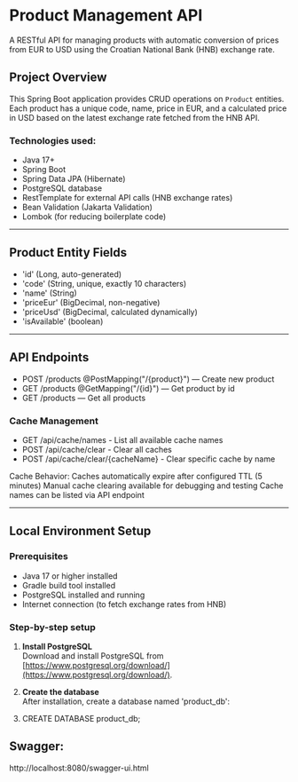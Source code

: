 # Product Management API

A RESTful API for managing products with automatic conversion of prices from EUR to USD using the Croatian National Bank (HNB) exchange rate.

## Project Overview

This Spring Boot application provides CRUD operations on `Product` entities. Each product has a unique code, name, price in EUR, and a calculated price in USD based on the latest exchange rate fetched from the HNB API.

### Technologies used:
- Java 17+
- Spring Boot
- Spring Data JPA (Hibernate)
- PostgreSQL database
- RestTemplate for external API calls (HNB exchange rates)
- Bean Validation (Jakarta Validation)
- Lombok (for reducing boilerplate code)

---

## Product Entity Fields

- 'id' (Long, auto-generated)
- 'code' (String, unique, exactly 10 characters)
- 'name' (String)
- 'priceEur' (BigDecimal, non-negative)
- 'priceUsd' (BigDecimal, calculated dynamically)
- 'isAvailable' (boolean)

---

## API Endpoints
- POST /products @PostMapping("/{product}") — Create new product
- GET /products @GetMapping("/{id}") — Get product by id
- GET /products — Get all products

### Cache Management
- GET /api/cache/names - List all available cache names
- POST /api/cache/clear - Clear all caches
- POST /api/cache/clear/{cacheName} - Clear specific cache by name

Cache Behavior:
Caches automatically expire after configured TTL (5 minutes)
Manual cache clearing available for debugging and testing
Cache names can be listed via API endpoint

---

## Local Environment Setup

### Prerequisites

- Java 17 or higher installed
- Gradle build tool installed
- PostgreSQL installed and running
- Internet connection (to fetch exchange rates from HNB)

### Step-by-step setup

1. **Install PostgreSQL**  
   Download and install PostgreSQL from [https://www.postgresql.org/download/](https://www.postgresql.org/download/).

2. **Create the database**  
   After installation, create a database named 'product_db':
3. 
   CREATE DATABASE product_db;

## Swagger:
http://localhost:8080/swagger-ui.html
